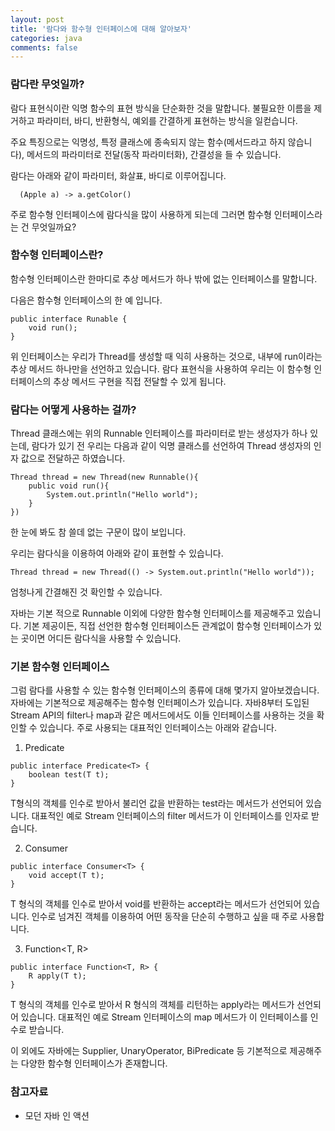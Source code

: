 ```yaml
---
layout: post
title: '람다와 함수형 인터페이스에 대해 알아보자'
categories: java
comments: false
---
```

### 람다란 무엇일까?

람다 표현식이란 익명 함수의 표현 방식을 단순화한 것을 말합니다. 불필요한 이름을 제거하고 파라미터, 바디, 반환형식, 예외를 간결하게 표현하는 방식을 일컫습니다.  

주요 특징으로는 익명성, 특정 클래스에 종속되지 않는 함수(메서드라고 하지 않습니다), 메서드의 파라미터로 전달(동작 파라미터화), 간결성을 들 수 있습니다. 

람다는 아래와 같이 파라미터, 화살표, 바디로 이루어집니다. 
```
  (Apple a) -> a.getColor() 
```
주로 함수형 인터페이스에 람다식을 많이 사용하게 되는데 그러면 함수형 인터페이스라는 건 무엇일까요?


### 함수형 인터페이스란?

함수형 인터페이스란 한마디로 추상 메서드가 하나 밖에 없는 인터페이스를 말합니다.

다음은 함수형 인터페이스의 한 예 입니다. 
```
public interface Runable {
    void run();
}
```
위 인터페이스는 우리가 Thread를 생성할 때 익히 사용하는 것으로, 내부에 run이라는 추상 메서드 하나만을 선언하고 있습니다.
람다 표현식을 사용하여 우리는 이 함수형 인터페이스의 추상 메서드 구현을 직접 전달할 수 있게 됩니다. 

### 람다는 어떻게 사용하는 걸까?
Thread 클래스에는 위의 Runnable 인터페이스를 파라미터로 받는 생성자가 하나 있는데, 람다가 있기 전 우리는 다음과 같이 익명 클래스를 선언하여 Thread 생성자의 인자 값으로 전달하곤 하였습니다. 
```
Thread thread = new Thread(new Runnable(){
    public void run(){
        System.out.println("Hello world");
    }
})
```
한 눈에 봐도 참 쓸데 없는 구문이 많이 보입니다. 

우리는 람다식을 이용하여 아래와 같이 표현할 수 있습니다. 
```
Thread thread = new Thread(() -> System.out.println("Hello world"));
```
엄청나게 간결해진 것 확인할 수 있습니다. 

자바는 기본 적으로 Runnable 이외에 다양한 함수형 인터페이스를 제공해주고 있습니다. 기본 제공이든, 직접 선언한 함수형 인터페이스든 관계없이 함수형 인터페이스가 있는 곳이면 어디든 람다식을 사용할 수 있습니다. 

### 기본 함수형 인터페이스 
그럼 람다를 사용할 수 있는 함수형 인터페이스의 종류에 대해 몇가지 알아보겠습니다. 자바에는 기본적으로 제공해주는 함수형 인터페이스가 있습니다. 자바8부터 도입된 Stream API의 filter나 map과 같은 메서드에서도 이들 인터페이스를 사용하는 것을 확인할 수 있습니다. 주로 사용되는 대표적인 인터페이스는 아래와 같습니다. 

1) Predicate<T>
```
public interface Predicate<T> {
    boolean test(T t);
}
```
T형식의 객체를 인수로 받아서 불리언 값을 반환하는 test라는 메서드가 선언되어 있습니다.
대표적인 예로 Stream 인터페이스의 filter 메서드가 이 인터페이스를 인자로 받습니다. 


2) Consumer<T>
```
public interface Consumer<T> {
    void accept(T t);
}
```
T 형식의 객체를 인수로 받아서 void를 반환하는 accept라는 메서드가 선언되어 있습니다.
인수로 넘겨진 객체를 이용하여 어떤 동작을 단순히 수행하고 싶을 때 주로 사용합니다. 

3) Function<T, R>
```
public interface Function<T, R> {
    R apply(T t);
}
```
T 형식의 객체를 인수로 받아서 R 형식의 객체를 리턴하는 apply라는 메서드가 선언되어 있습니다. 
대표적인 예로 Stream 인터페이스의 map 메서드가 이 인터페이스를 인수로 받습니다. 


이 외에도 자바에는 Supplier, UnaryOperator, BiPredicate 등 기본적으로 제공해주는 다양한 함수형 인터페이스가 존재합니다. 

### 참고자료
- 모던 자바 인 액션



